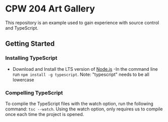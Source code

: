 # CPW 204 Art Gallery 
This repository is an example used to gain
experience with source control and TypeScript.

## Getting Started

### Installing TypeScript
- Download and Install the LTS version of [Node.js](https://nodejs.org/)
-In the command line run `npm install -g typescript`. Note: "typescript" needs to be all lowercase

### Compelling TypeScript
To complie the TypeScript files with the watch option,
run the following command: `tsc --watch`. Using the
watch option, only requires us to compile once each
time the project is opened.